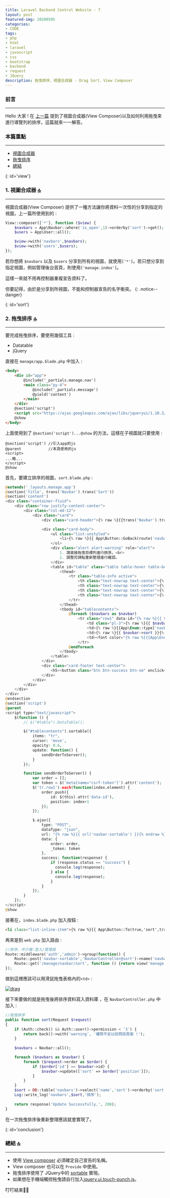 ```yaml
---
title: Laravel Backend Control Website - 7
layout: post
featured-img: 20200505
categories:
- CODE
tags:
- php
- html
- laravel
- javascript
- css
- bootstrap
- backend
- request
- JQuery
description: 拖曳排序、視圖合成器 - Drag Sort、View Composer
---
```


### 前言
---
Hello 大家 ! 在 [上一篇](https://jhuei.com/laravel-myweb-6/) 提到了視圖合成器(View Composer)以及如何利用拖曳來進行導覽列的排序，這篇就來一一解答。

### 本篇重點
---
* [視圖合成器](#view)
* [拖曳排序](#sort)
* [總結](#conclusion)

{: id='view'}
### 1. 視圖合成器 [🔝](#top)
---
視圖合成器(View Composer) 提供了一種方法讓你將資料一次性的分享到指定的視圖，上一篇所使用到的 :

```php
View::composer(['*'], function ($view) {
    $navbars = App\Navbar::where('is_open',1)->orderby('sort')->get();
    $users = App\User::all();

    $view->with('navbars',$navbars);
    $view->with('users',$users);
});
```

若你想將 `$navbars` 以及 `$users` 分享到所有的視圖，就使用`['*']`。若只想分享到指定視圖，例如管理後台首頁，則使用`['manage.index']`。

這樣一來就不用再控制器重複宣告資料了。

但要記得，由於是分享到所視圖，不能和控制器宣告的名字衝突。
{: .notice--danger}


{: id='sort'}
### 2. 拖曳排序 [🔝](#top)
---
要完成拖曳排序，要使用幾個工具 :
* Datatable
* jQuery

直接在 `manage/app.blade.php` 中加入 :
```html
<body>
    <div id="app">
        @include('_partials.manage.nav')
        <main class="py-4">
            @include('_partials.message')
            @yield('content')
        </main>
    </div>
    @section('script')
    <script src="https://ajax.googleapis.com/ajax/libs/jqueryui/1.10.3/jquery-ui.min.js"></script>
    @show
</body>
```
上面使用到了 `@section('script')...@show` 的方法，這樣在子視圖就只要使用 :
```
@section('script') //引入app的js
@parent            //本頁使用的js 
<script>
...略...
</script>
@show
```

首先，要建立排序的視圖，`sort.blade.php` :
```php
@extends('_layouts.manage.app')
@section('title', trans('Navbar').trans('Sort'))
@section('content')
<div class="container-fluid">
    <div class="row justify-content-center">
        <div class="col-md-12">
            <div class="card">
                <div class="card-header">{% raw %}{{trans('Navbar').trans('Sort')}}{% endraw %}</div>

                <div class="card-body">
                    <ul class="list-unstyled">
                        <li>{% raw %}{{ App\Button::GoBack(route('navbar.index')) }}{% endraw %}</li>
                    </ul>
                    <div class="alert alert-warning" role="alert">
                        1. 請直接拖曳目標列進行排序。<br>
                        2. 調整完請點重新整理進行確認。
                    </div>
                    <table id="table" class="table table-hover table-bordered text-center">
                        <thead>
                            <tr class="table-info active">
                                <th class="text-nowrap text-center">{% raw %}{{trans('Navbar').trans('Name')}}{% endraw %}</th>
                                <th class="text-nowrap text-center">{% raw %}{{ trans('Type') }}{% endraw %}</th>
                                <th class="text-nowrap text-center">{% raw %}{{ trans('Sort') }}{% endraw %}</th>
                                <th class="text-nowrap text-center">{% raw %}{{ trans('Is_open') }}{% endraw %}</th>
                            </tr>
                        </thead>
                        <tbody id="tablecontents">
                            @foreach ($navbars as $navbar)
                                <tr class="row1" data-id="{% raw %}{{ $navbar->id }}{% endraw %}">
                                    <td class="pl-3">{% raw %}{{ $navbar->name }}{% endraw %}</td>
                                    <td>{% raw %}{{App\Enum::type['navbar'][$navbar->type]}}{% endraw %}</td>
                                    <td>{% raw %}{{ $navbar->sort }}{% endraw %}</td>
                                    <td><font color="{% raw %}{{App\Enum::is_open['color'][$navbar->is_open]}}{% endraw %}"><i class="fas fa-{% raw %}{{App\Enum::is_open['label'][$navbar->is_open]}}{% endraw %}"></i></font></td>
                                </tr>
                            @endforeach
                        </tbody>
                    </table>
                </div>
                <div class="card-footer text-center">
                    <h5><button class="btn btn-success btn-sm" onclick="window.location.reload()">{% raw %}{{ trans('Refresh') }}{% endraw %}</button></h5>
                </div>
            </div>
        </div>
    </div>
</div>
@endsection
@section('script')
@parent
<script type="text/javascript">
    $(function () {
        // $("#table").DataTable();

        $("#tablecontents").sortable({
            items: "tr",
            cursor: 'move',
            opacity: 0.6,
            update: function() {
                sendOrderToServer();
            }
        });

        function sendOrderToServer() {
            var order = [];
            var token = $('meta[name="csrf-token"]').attr('content');
            $('tr.row1').each(function(index,element) {
                order.push({
                    id: $(this).attr('data-id'),
                    position: index+1
                });
            });

            $.ajax({
                type: "POST",
                dataType: "json",
                url: "{% raw %}{{ url('navbar-sortable') }}{% endraw %}",
                data: {
                    order: order,
                    _token: token
                },
                success: function(response) {
                    if (response.status == "success") {
                      console.log(response);
                    } else {
                      console.log(response);
                    }
                }
            });
        }
    });
</script>
@show

```

接著在，`index.blade.php` 加入按鈕 :

```html
<li class="list-inline-item">{% raw %}{{ App\Button::To(true,'sort',trans('Sort'),'','btn-primary') }}{% endraw %}</li>
```

再來是到 `web.php` 加入路由 :

```php
//排序、中介層:登入/管理員
Route::middleware('auth','admin')->group(function() {
    Route::post('navbar-sortable','NavbarController@sort')->name('navbar.sort');
    Route::get('/manage/navbar/sort', function () {return view('manage.navbar.sort');});
});
```

做到這裡應該可以用滑鼠拖曳表格內的`<td>` :

[![drag](https://i.imgur.com/DixcbAx.gif)](https://i.imgur.com/DixcbAx.gif)

接下來要做的就是拖曳後將排序資料寫入資料庫 ，在 `NavbarController.php` 中加入 :

```php
//拖曳排序
public function sort(Request $request)
{
    if (Auth::check() && Auth::user()->permission < '3') {
        return back()->with('warning', '權限不足以訪問該頁面 !');
    }
    
    $navbars = Navbar::all();

    foreach ($navbars as $navbar) {
        foreach ($request->order as $order) {
            if ($order['id'] == $navbar->id) {
                $navbar->update(['sort' => $order['position']]);
            }
        }
    }
    $sort = DB::table('navbars')->select('name','sort')->orderby('sort')->get();
    Log::write_log('navbars',$sort,'排序');
    
    return response('Update Successfully.', 200);
}
```
在一次拖曳排序後重新整理應該就會實現了。

{: id='conclusion'}
### 總結 [🔝](#top)
---
* 使用 [View composer](https://laravel.com/docs/5.8/views#view-composers) 必須確定自己宣告的名稱。
* View composer 也可以在 `Provide` 中使用。
* 拖曳排序使用了 JQuery中的  [sortable](https://jqueryui.com/sortable/) 實現。
* 如果想在手機端觸控拖曳請自行加入[jquery.ui.touch-punch.js](https://raw.githubusercontent.com/furf/jquery-ui-touch-punch/master/jquery.ui.touch-punch.js)。

叮叮結束🙋‍♂️
